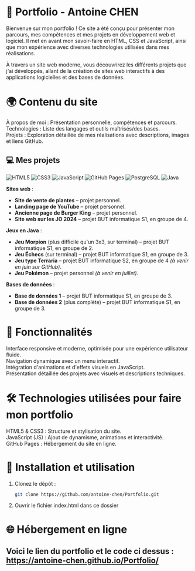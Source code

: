 # 🌟 Portfolio - Antoine CHEN

Bienvenue sur mon portfolio ! Ce site a été conçu pour présenter mon parcours, mes compétences et mes projets en développement web et logiciel. Il met en avant mon savoir-faire en HTML, CSS et JavaScript, ainsi que mon expérience avec diverses technologies utilisées dans mes réalisations.

À travers un site web moderne, vous découvrirez les différents projets que j'ai développés, allant de la création de sites web interactifs à des applications logicielles et des bases de données.

# 🌍 Contenu du site
À propos de moi : Présentation personnelle, compétences et parcours. <br>
Technologies : Liste des langages et outils maîtrisés/des bases. <br>
Projets : Exploration détaillée de mes réalisations avec descriptions, images et liens GitHub. <br>

## 💻 Mes projets
![HTML5](https://img.shields.io/badge/HTML5-E34F26?logo=html5&logoColor=white)
![CSS3](https://img.shields.io/badge/CSS3-1572B6?logo=css3&logoColor=white)
![JavaScript](https://img.shields.io/badge/JavaScript-F7DF1E?logo=javascript&logoColor=black)
![GitHub Pages](https://img.shields.io/badge/GitHub%20Pages-222222?logo=github&logoColor=white)
![PostgreSQL](https://img.shields.io/badge/PostgreSQL-4169E1?logo=postgresql&logoColor=white)
![Java](https://img.shields.io/badge/Java-007396?logo=java&logoColor=white)

**Sites web** :
- **Site de vente de plantes** – projet personnel.
- **Landing page de YouTube** – projet personnel.
- **Ancienne page de Burger King** – projet personnel.
- **Site web sur les JO 2024** – projet BUT informatique S1, en groupe de 4.

**Jeux en Java** :
- **Jeu Morpion** (plus difficile qu'un 3x3, sur terminal) – projet BUT informatique S1, en groupe de 2.
- **Jeu Échecs** (sur terminal) – projet BUT informatique S1, en groupe de 3.
- **Jeu type Terraria** – projet BUT informatique S2, en groupe de 4 *(à venir en juin sur GitHub)*.
- **Jeu Pokémon** – projet personnel *(à venir en juillet)*.

**Bases de données** :
- **Base de données 1** – projet BUT informatique S1, en groupe de 3.
- **Base de données 2** (plus complète) – projet BUT informatique S1, en groupe de 3.

# 🚀 Fonctionnalités
Interface responsive et moderne, optimisée pour une expérience utilisateur fluide. <br>
Navigation dynamique avec un menu interactif. <br>
Intégration d'animations et d'effets visuels en JavaScript. <br>
Présentation détaillée des projets avec visuels et descriptions techniques. <br>
 
# 🛠️ Technologies utilisées pour faire mon portfolio
HTML5 & CSS3 : Structure et stylisation du site. <br>
JavaScript (JS) : Ajout de dynamisme, animations et interactivité. <br>
GitHub Pages : Hébergement du site en ligne. <br>
 
# 🔧 Installation et utilisation

1. Clonez le dépôt :
   ```bash
   git clone https://github.com/antoine-chen/Portfolio.git

2. Ouvrir le fichier index.html dans ce dossier 

# 🌐  Hébergement en ligne
## Voici le lien du portfolio et le code ci dessus : https://antoine-chen.github.io/Portfolio/
